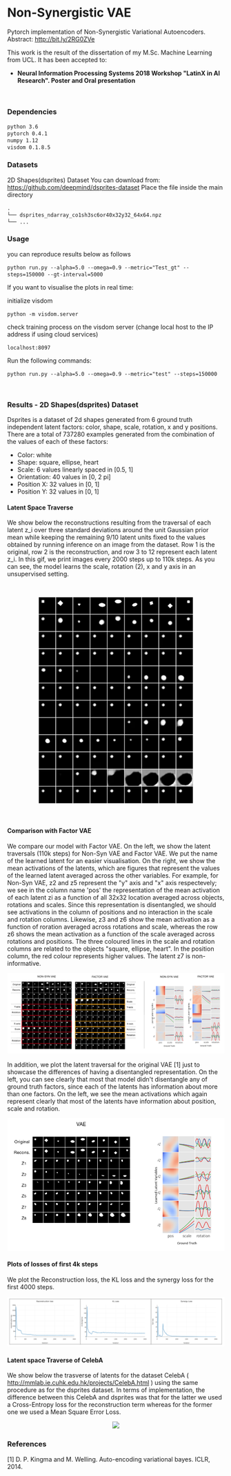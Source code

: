 # Non-Synergistic VAE
Pytorch implementation of Non-Synergistic Variational Autoencoders. Abstract: http://bit.ly/2RG0ZVe 

This work is the result of the dissertation of my M.Sc. Machine Learning from UCL.
It has been accepted to:
<ul style="list-style-type:disc">
  <li><b>Neural Information Processing Systems 2018 Workshop "LatinX in AI Research". Poster and Oral presentation</b></li>
</ul>
<br>

### Dependencies
```
python 3.6
pytorch 0.4.1
numpy 1.12
visdom 0.1.8.5
```

### Datasets
2D Shapes(dsprites) Dataset
You can download from: https://github.com/deepmind/dsprites-dataset
Place the file inside the main directory
```
.
└── dsprites_ndarray_co1sh3sc6or40x32y32_64x64.npz
└── ...
```

### Usage
you can reproduce results below as follows

```
python run.py --alpha=5.0 --omega=0.9 --metric="Test_gt" --steps=150000 --gt-interval=5000
```
If you want to visualise the plots in real time:

initialize visdom
```
python -m visdom.server
```

check training process on the visdom server (change local host to the IP address if using cloud services)
```
localhost:8097
```
Run the following commands:
```
python run.py --alpha=5.0 --omega=0.9 --metric="test" --steps=150000 
```
<br>

### Results - 2D Shapes(dsprites) Dataset

Dsprites is a dataset of 2d shapes generated from 6 ground truth independent latent factors: color, shape, scale, rotation, x and y positions. There are a total of 737280 examples generated from the combination of the values of each of these factors:

* Color: white
* Shape: square, ellipse, heart
* Scale: 6 values linearly spaced in [0.5, 1]
* Orientation: 40 values in [0, 2 pi]
* Position X: 32 values in [0, 1]
* Position Y: 32 values in [0, 1]

#### Latent Space Traverse

We show below the reconstructions resulting from the traversal of each latent z_i over three standard deviations around the unit Gaussian prior mean while keeping the remaining 9/10 latent units fixed to the values obtained by running inference on an image from the dataset. Row 1 is the original, row 2 is the reconstruction, and row 3 to 12 represent each latent z_i. In this gif, we print images every 2000 steps up to 110k steps. As you can see, the model learns the scale, rotation (2), x and y axis in an unsupervised setting. 

<br>
<p align="center">
<img src=misc/traversals.gif>
</p>
<br>

#### Comparison with Factor VAE

We compare our model with Factor VAE. On the left, we show the latent traversals (110k steps) for Non-Syn VAE and Factor VAE. We put the name of the learned latent for an easier visualisation. On the right, we show the mean activations of the latents, which are figures that represent the values of the learned latent averaged across the other variables. For example, for Non-Syn VAE, z2 and z5 represent the "y" axis and "x" axis respectevely; we see in the column name 'pos' the representation of the mean activation of each latent zi as a function of all 32x32 location averaged across objects, rotations and scales. Since this representation is disentangled, we should see activations in the column of positions and no interaction in the scale and rotation columns. Likewise, z3 and z6 show the mean activation as a function of roration averaged across rotations and scale, whereas the row z6 shows the mean activation as a function of the scale averaged across rotations and positions. The three coloured lines in the scale and rotation columns are related to the objects "square, ellipse, heart". In the position column, the red colour represents higher values. The latent z7 is non-informative.

<p align="center">
<img src=misc/latents.png>
</p>

In addition, we plot the latent traversal for the original VAE [1] just to showcase the differences of having a disentangled representation. On the left, you can see clearly that most that model didn't disentangle any of ground truth factors, since each of the latents has information about more than one factors. On the left, we see the mean activations which again represent clearly that most of the latents have information about position, scale and rotation.

<p align="center">
<img src=misc/VAE_traversals.png>
</p>

#### Plots of losses of first 4k steps

We plot the Reconstruction loss, the KL loss and the synergy loss for the first 4000 steps.

<p align="center">
<img src=misc/plots.png>
</p>

#### Latent space Traverse of CelebA

We show below the trasverse of latents for the dataset CelebA ( http://mmlab.ie.cuhk.edu.hk/projects/CelebA.html ) using the same procedure as for the dsprites dataset. In terms of implementation, the difference between this CelebA and dsprites was that for the latter we used a Cross-Entropy loss for the reconstruction term whereas for the former one we used a Mean Square Error Loss. 

<p align="center">
<img src=misc/faces_celelba.png>
</p>

### References

[1] D. P. Kingma and M. Welling. Auto-encoding variational bayes. ICLR, 2014.

